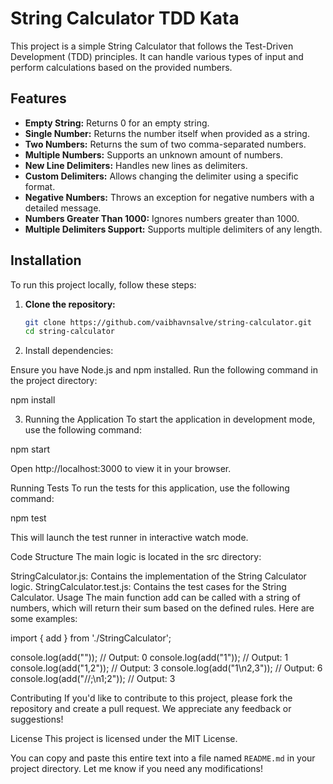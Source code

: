 # String Calculator TDD Kata

This project is a simple String Calculator that follows the Test-Driven Development (TDD) principles. It can handle various types of input and perform calculations based on the provided numbers.

## Features

- **Empty String:** Returns 0 for an empty string.
- **Single Number:** Returns the number itself when provided as a string.
- **Two Numbers:** Returns the sum of two comma-separated numbers.
- **Multiple Numbers:** Supports an unknown amount of numbers.
- **New Line Delimiters:** Handles new lines as delimiters.
- **Custom Delimiters:** Allows changing the delimiter using a specific format.
- **Negative Numbers:** Throws an exception for negative numbers with a detailed message.
- **Numbers Greater Than 1000:** Ignores numbers greater than 1000.
- **Multiple Delimiters Support:** Supports multiple delimiters of any length.

## Installation

To run this project locally, follow these steps:

1. **Clone the repository:**

   ```bash
   git clone https://github.com/vaibhavnsalve/string-calculator.git
   cd string-calculator


2. Install dependencies:

Ensure you have Node.js and npm installed. Run the following command in the project directory:

npm install

3. Running the Application
To start the application in development mode, use the following command:

npm start

Open http://localhost:3000 to view it in your browser.

Running Tests
To run the tests for this application, use the following command:

npm test

This will launch the test runner in interactive watch mode.

Code Structure
The main logic is located in the src directory:

StringCalculator.js: Contains the implementation of the String Calculator logic.
StringCalculator.test.js: Contains the test cases for the String Calculator.
Usage
The main function add can be called with a string of numbers, which will return their sum based on the defined rules. Here are some examples:

import { add } from './StringCalculator';

console.log(add("")); // Output: 0
console.log(add("1")); // Output: 1
console.log(add("1,2")); // Output: 3
console.log(add("1\n2,3")); // Output: 6
console.log(add("//;\n1;2")); // Output: 3

Contributing
If you'd like to contribute to this project, please fork the repository and create a pull request. We appreciate any feedback or suggestions!

License
This project is licensed under the MIT License.


You can copy and paste this entire text into a file named `README.md` in your project directory. Let me know if you need any modifications!

